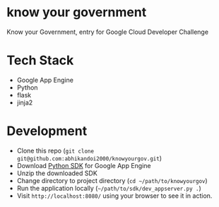 # know your government

Know your Government, entry for Google Cloud Developer Challenge

# Tech Stack

* Google App Engine
* Python
* flask
* jinja2

# Development

* Clone this repo (`git clone git@github.com:abhikandoi2000/knowyourgov.git`)
* Download [Python SDK](https://developers.google.com/appengine/downloads#Google_App_Engine_SDK_for_Python "Python SDK for Google App Engine") for Google App Engine
* Unzip the downloaded SDK
* Change directory to project directory (`cd ~/path/to/knowyourgov`)
* Run the application locally (`~/path/to/sdk/dev_appserver.py .`)
* Visit `http://localhost:8080/` using your browser to see it in action.
